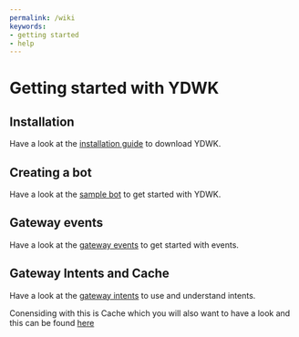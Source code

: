 ```yaml
---
permalink: /wiki
keywords:
- getting started
- help
---
```


# Getting started with YDWK

## Installation

Have a look at the [installation guide](/wiki/getting-started/installation) to download YDWK.

## Creating a bot

Have a look at the [sample bot](/wiki/getting-started/sample) to get started with YDWK.

## Gateway events

Have a look at the [gateway events](/wiki/gateway/events) to get started with events.

## Gateway Intents and Cache

Have a look at the [gateway intents](/wiki/gateway/intents) to use and understand intents.

Conensiding with this is Cache which you will also want to have a look and this can be found [here](/wiki/gateway/cache)